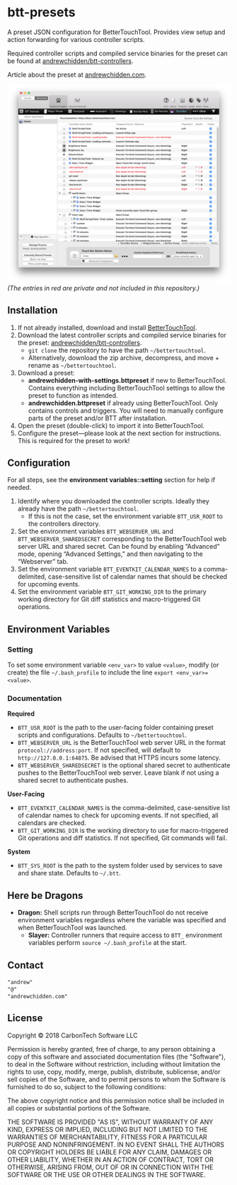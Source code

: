 btt-presets
===========

A preset JSON configuration for BetterTouchTool. Provides view setup and action forwarding for various controller scripts.

Required controller scripts and compiled service binaries for the preset can be found at [andrewchidden/btt-controllers](https://github.com/andrewchidden/btt-controllers).

Article about the preset at [andrewchidden.com](https://andrewchidden.com/long-live-the-macbook-pro-with-touch-bar/).

![Preset preview](bettertouchtool-preset-preview@2x.png)
*(The entries in red are private and not included in this repository.)*

## Installation

1. If not already installed, download and install [BetterTouchTool](https://folivora.ai/downloads).
2. Download the latest controller scripts and compiled service binaries for the preset: [andrewchidden/btt-controllers](https://github.com/andrewchidden/btt-controllers).
	* `git clone` the repository to have the path `~/bettertouchtool`.
	* Alternatively, download the zip archive, decompress, and move + rename as `~/bettertouchtool`.
3. Download a preset:
	* **andrewchidden-with-settings.bttpreset** if new to BetterTouchTool. Contains everything including BetterTouchTool settings to allow the preset to function as intended.
	* **andrewchidden.bttpreset** if already using BetterTouchTool. Only contains controls and triggers. You will need to manually configure parts of the preset and/or BTT after installation.
4. Open the preset (double-click) to import it into BetterTouchTool.
5. Configure the preset—please look at the next section for instructions. This is required for the preset to work!

## Configuration
For all steps, see the **environment variables::setting** section for help if needed.

1. Identify where you downloaded the controller scripts. Ideally they already have the path `~/bettertouchtool`.
	* If this is not the case, set the environment variable `BTT_USR_ROOT` to the controllers directory. 
2. Set the environment variables `BTT_WEBSERVER_URL` and `BTT_WEBSERVER_SHAREDSECRET` corresponding to the BetterTouchTool web server URL and shared secret. Can be found by enabling “Advanced” mode, opening “Advanced Settings,” and then navigating to the “Webserver” tab.
3. Set the environment variable `BTT_EVENTKIT_CALENDAR_NAMES` to a comma-delimited, case-sensitive list of calendar names that should be checked for upcoming events. 
4. Set the environment variable `BTT_GIT_WORKING_DIR` to the primary working directory for Git diff statistics and macro-triggered Git operations.

## Environment Variables

### Setting
To set some environment variable `<env_var>` to value `<value>`, modify (or create) the file `~/.bash_profile` to include the line `export <env_var>=<value>`.

### Documentation

**Required**

* `BTT_USR_ROOT` is the path to the user-facing folder containing preset scripts and configurations. Defaults to `~/bettertouchtool`.
* `BTT_WEBSERVER_URL` is the BetterTouchTool web server URL in the format `protocol://address:port`. If not specified, will default to `http://127.0.0.1:64875`. Be advised that HTTPS incurs some latency.
* `BTT_WEBSERVER_SHAREDSECRET` is the optional shared secret to authenticate pushes to the BetterTouchTool web server. Leave blank if not using a shared secret to authenticate pushes.

**User-Facing**

* `BTT_EVENTKIT_CALENDAR_NAMES` is the comma-delimited, case-sensitive list of calendar names to check for upcoming events. If not specified, all calendars are checked.
* `BTT_GIT_WORKING_DIR` is the working directory to use for macro-triggered Git operations and diff statistics. If not specified, Git commands will fail.

**System**

* `BTT_SYS_ROOT` is the path to the system folder used by services to save and share state. Defaults to `~/.btt`.

## Here be Dragons

* **Dragon:** Shell scripts run through BetterTouchTool do not receive environment variables regardless where the variable was specified and when BetterTouchTool was launched.
	* **Slayer:** Controller runners that require access to `BTT_` environment variables perform `source ~/.bash_profile` at the start.

## Contact

```
"andrew"
"@"
"andrewchidden.com"
```

## License

Copyright © 2018 CarbonTech Software LLC

Permission is hereby granted, free of charge, to any person obtaining a copy of this software and associated documentation files (the "Software"), to deal in the Software without restriction, including without limitation the rights to use, copy, modify, merge, publish, distribute, sublicense, and/or sell copies of the Software, and to permit persons to whom the Software is furnished to do so, subject to the following conditions:

The above copyright notice and this permission notice shall be included in all copies or substantial portions of the Software.

THE SOFTWARE IS PROVIDED "AS IS", WITHOUT WARRANTY OF ANY KIND, EXPRESS OR IMPLIED, INCLUDING BUT NOT LIMITED TO THE WARRANTIES OF MERCHANTABILITY, FITNESS FOR A PARTICULAR PURPOSE AND NONINFRINGEMENT. IN NO EVENT SHALL THE AUTHORS OR COPYRIGHT HOLDERS BE LIABLE FOR ANY CLAIM, DAMAGES OR OTHER LIABILITY, WHETHER IN AN ACTION OF CONTRACT, TORT OR OTHERWISE, ARISING FROM, OUT OF OR IN CONNECTION WITH THE SOFTWARE OR THE USE OR OTHER DEALINGS IN THE SOFTWARE.